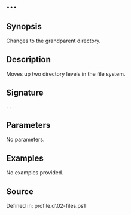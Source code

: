 # ...

## Synopsis

Changes to the grandparent directory.

## Description

Moves up two directory levels in the file system.

## Signature

```powershell
...
```

## Parameters

No parameters.

## Examples

No examples provided.

## Source

Defined in: profile.d\02-files.ps1
